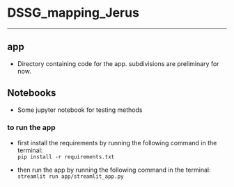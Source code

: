 # DSSG_mapping_Jerus
-------

##  app
* Directory containing code for the app. subdivisions are preliminary for now.

## Notebooks
* Some jupyter notebook for testing methods  

### to run the app 
* first install the requirements by running the following command in the terminal:   
```pip install -r requirements.txt```

* then run the app by running the following command in the terminal:  
```streamlit run app/streamlit_app.py```